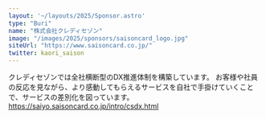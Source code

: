 ```yaml
---
layout: '~/layouts/2025/Sponsor.astro'
type: "Buri"
name: "株式会社クレディセゾン"
image: "/images/2025/sponsors/saisoncard_logo.jpg"
siteUrl: "https://www.saisoncard.co.jp/"
twitter: kaori_saison
---
```


クレディセゾンでは全社横断型のDX推進体制を構築しています。 
お客様や社員の反応を見ながら、より感動してもらえるサービスを自社で手掛けていくことで、サービスの差別化を図っています。 
https://saiyo.saisoncard.co.jp/intro/csdx.html
